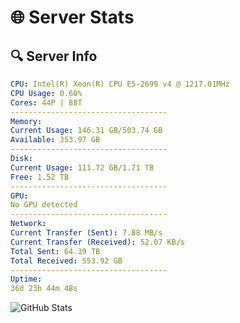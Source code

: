 # 🌐 Server Stats
## 🔍 Server Info
```yaml
CPU: Intel(R) Xeon(R) CPU E5-2699 v4 @ 1217.01MHz
CPU Usage: 0.60%
Cores: 44P | 88T
-----------------------------------
Memory:
Current Usage: 146.31 GB/503.74 GB
Available: 353.97 GB
-----------------------------------
Disk:
Current Usage: 111.72 GB/1.71 TB
Free: 1.52 TB
-----------------------------------
GPU:
No GPU detected
-----------------------------------
Network:
Current Transfer (Sent): 7.88 MB/s
Current Transfer (Received): 52.07 KB/s
Total Sent: 64.39 TB
Total Received: 553.92 GB
-----------------------------------
Uptime:
36d 23h 44m 48s
```
![GitHub Stats](https://img.shields.io/badge/Updated-2025-04-13_21:07:37-blue)